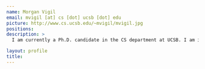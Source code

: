```yaml
---
name: Morgan Vigil
email: mvigil [at] cs [dot] ucsb [dot] edu
picture: http://www.cs.ucsb.edu/~mvigil/mvigil.jpg
positions:
description: >
  I am currently a Ph.D. candidate in the CS department at UCSB. I am interested in research that seeks resource efficient and culturally considerate connectivity solutions for developing rural areas. Visit my [website](http://cs.ucsb.edu/~mvigil/) to find out more!

layout: profile
title: 
---
```

